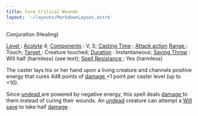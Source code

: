 ```yaml
---
title: Cure Critical Wounds
layout: '~/layouts/MarkdownLayout.astro'
---
```

Conjuration (Healing)

[ Level ](/modern.d20.srd/fx/level) : [ Acolyte](/modern.d20.srd/classes/advanced/acolyte) 4; [ Components](/modern.d20.srd/fx/components) : V, S; [ Casting Time](/modern.d20.srd/fx/casting.time) ; [ Attack action](/modern.d20.srd/combat/attack.actions) [ Range ](/modern.d20.srd/fx/range) :
Touch; [ Target ](/modern.d20.srd/fx/target) : Creature touched; [ Duration](/modern.d20.srd/fx/duration) : Instantaneous; [ Saving Throw](/modern.d20.srd/basics/saving.throws) : Will half (harmless) (see text); [Spell Resistance ](/modern.d20.srd/special.abilities/spell.resistance) : Yes
(harmless)

The caster lays his or her hand upon a living creature and channels positive
energy that cures 4d8 points of [ damage ](/modern.d20.srd/combat/damage) +1
point per caster level (up to +10).

Since [ undead ](/modern.d20.srd/creature.types/undead) are powered by
negative energy, this spell deals [ damage ](/modern.d20.srd/combat/damage) to
them instead of curing their wounds. An [ undead](/modern.d20.srd/creature.types/undead) creature can attempt a [ Will save](/modern.d20.srd/basics/saving.throws) to take half [ damage](/modern.d20.srd/combat/damage) .

